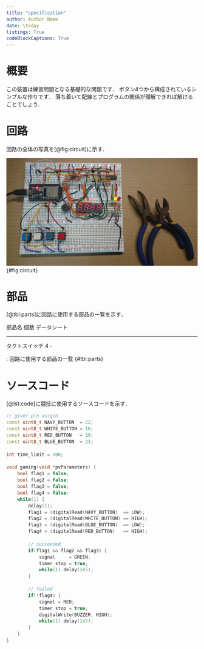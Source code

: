```yaml
---
title: "specification"
author: Author Name
date: \today
listings: True
codeBlockCaptions: True
---
```


# 概要
この装置は練習問題となる基礎的な問題です．
ボタン4つから構成されているシンプルな作りです．
落ち着いて配線とプログラムの関係が理解できれば解けることでしょう．


# 回路
回路の全体の写真を[@fig:circuit]に示す．

![](./circuit.jpg) {#fig:circuit}


# 部品

[@tbl:parts]に回路に使用する部品の一覧を示す．

部品名          個数        データシート
------          ------      ------------
タクトスイッチ  4           -

: 回路に使用する部品の一覧 {#tbl:parts}

# ソースコード
[@lst:code]に競技に使用するソースコードを示す．
```{.cpp #lst:code caption="競技に使用するソースコード" title="timer.ino"}
// giver pin assgin
const uint8_t NAVY_BUTTON  = 22;
const uint8_t WHITE_BUTTON = 18;
const uint8_t RED_BUTTON   = 19;
const uint8_t BLUE_BUTTON  = 23;

int time_limit = 300;

void gaming(void *pvParameters) {
	bool flag1 = false;
	bool flag2 = false;
	bool flag3 = false;
	bool flag4 = false;
	while(1) {
		delay(1);
		flag1 = (digitalRead(NAVY_BUTTON)  == LOW);
		flag2 = (digitalRead(WHITE_BUTTON) == HIGH);
		flag3 = (digitalRead(BLUE_BUTTON)  == LOW);
		flag4 = (digitalRead(RED_BUTTON)   == HIGH);
		
		// succeeded
		if(flag1 && flag2 && flag3) {
			signal     = GREEN;
			timer_stop = true;
			while(1) delay(1e5);
		}

		// failed
		if(!flag4) {
			signal = RED;
			timer_stop = true;
			digitalWrite(BUZZER, HIGH);
			while(1) delay(1e5);
		}
	}
}
```


